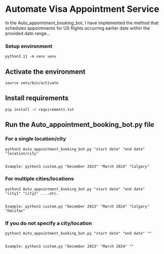 # Automate Visa Appointment Service 
In the Auto_appointment_booking_bot, I have implemented the method that schedules appointments for US flights occurring earlier date within the provided date range...
### Setup environment
```
python3.11 -m venv venv
```
## Activate the environment

```
source venv/bin/activate

```
## Install requirements
```
pip install -r requirements.txt

```
## Run the Auto_appointment_booking_bot.py file

### For a single location/city
```
python3 Auto_appointment_booking_bot.py "start date" "end date" "location/city"


Example: python3 custom.py "December 2023" "March 2024" "Calgary"
```



### For multiple cities/locations
```
python3 Auto_appointment_booking_bot.py "start date" "end date" "city1" "city2" ....etc.


Example: python3 custom.py "December 2023" "March 2024" "Calgary" "Halifax"
```


### If you do not specify a city/location
```
python3 Auto_appointment_booking_bot.py "start date" "end date" ""


Example: python3 custom.py "December 2023" "March 2024" ""
```


